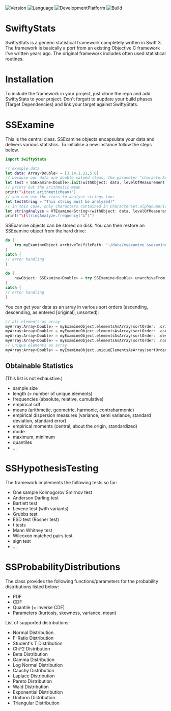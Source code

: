 ![Version](https://img.shields.io/badge/version-0.2.0-orange.svg) ![Language](https://img.shields.io/badge/language-Swift_3-blue.svg) ![DevelopmentPlatform](https://img.shields.io/badge/Development_Platform-macos-red.svg) ![Build](https://img.shields.io/badge/Build-passed-green.svg)
# SwiftyStats
SwiftyStats is a generic statistical framework completely written in Swift 3. The framework is basically a port from an existing Objective C framework I've written years ago. The original framework includes often used statistical routines.

# Installation
To include the framework in your project, just clone the repo and add SwiftyStats to your project. Don't forgett to aupdate your build phases (Target Dependencies) and link your target against SwiftyStats.

# SSExamine
This is the central class. SSExamine objects encapsulate your data and delivers various statistics. To initialise a new instance follow the steps below.


```Swift
import SwiftyStats

// example data
let data: Array<Double> = [3.14,1.21,5.6]
// because our data are double valued items, the parameter "characterSet" is ignored
let test = SSExamine<Double>.init(withObject: data, levelOfMeasurement: .interval, characterSet: nil)
// prints out the arithmetic mean
print("\(test.arithmeticMean)")
// you can use the class to analyze strings too:
let testString = "This string must be analyzed!"
// in this case, only characters contained in CharacterSet.alphanumerics are added
let stringAnalyze = VTExamine<String>(withObject: data, levelOfMeasurement: .nominal, characterSet: CharacterSet.alphanumerics)
print("\(stringAnalyze.frequency("i")")
```
SSExamine objects can be stored on disk. You can then restore an SSExamine object from the hard drive:
```Swift
do {
	try myExamineObject.archiveTo(filePath: "~/data/myexamine.ssexamine", overwrite: true)
}
catch {
// error handling
}
...
do {
	newObject: SSExamine<Double> = try SSExamine<Double>.unarchiveFrom(filePath: "~/data/myexamine.ssexamine")
}
catch {
// error handling
}
```

You can get your data as an array in various sort orders (ascending, descending, as entered [original], unsorted):

```Swift
// all elements as array
myArray:Array<Double> = myExamineObject.elementsAsArray(sortOrder: .original)! as Array<Double>
myArray:Array<Double> = myExamineObject.elementsAsArray(sortOrder: .ascending)! as Array<Double>
myArray:Array<Double> = myExamineObject.elementsAsArray(sortOrder: .descending)! as Array<Double>
myArray:Array<Double> = myExamineObject.elementsAsArray(sortOrder: .none)! as Array<Double>
// unique elements as array
myArray:Array<Double> = myExamineObject.uniqueElementsAsArray(sortOrder: .ascending)! as Array<Double>
```


## Obtainable Statistics
(This list is not exhaustive.)

- sample size
- length (= number of unique elements)
- frequencies (absolute, relative, cumulative)
- empirical cdf
- means (arithmetic, geometric, harmonic, contraharmonic)
- empirical dispersion measures (variance, semi variance, standard deviation, standard error)
- empirical moments (central, about the origin, standardized)
- mode
- maximum, minimum
- quantiles
- ...

# SSHypothesisTesting
The framework implements the following tests so far:

- One sample Kolmogorov Smirnov test
- Anderson Darling test
- Bartlett test
- Levene test (with variants)
- Grubbs test
- ESD test (Rosner test)
- t tests
- Mann Whitney test
- Wilcoxon matched pairs test
- sign test
- ...

# SSProbabilityDistributions
The class provides the following functions/parameters for the probability distributions listed below:

- PDF
- CDF
- Quantile (= inverse CDF)
- Parameters (kurtosis, skewness, variance, mean)

List of supported distributions:

- Normal Distribution
- F-Ratio Distribution
- Student's T Distribution
- Chi^2 Distribution
- Beta Distribution
- Gamma Distribution
- Log Normal Distribution
- Cauchy Distribution
- Laplace Distribution
- Pareto Distribution
- Wald Distribution
- Exponential Distribution
- Uniform Distribution
- Triangular Distribution



